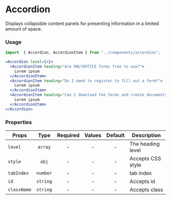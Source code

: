 # Accordion

Displays collapsible content panels for presenting information in a limited amount of space.

### Usage

```js
import  { Accordion, AccordionItem } from "../components/accordion";
```

```jsx
<Accordion level={4}>
  <AccordionItem heading="Are ONLYOFFICE forms free to use?">
    Lorem ipsum
  </AccordionItem>
  <AccordionItem heading="Do I need to register to fill out a form?">
    Lorem ipsum
  </AccordionItem>
  <AccordionItem heading="Can I download the forms and create documents using them locally?">
    Lorem ipsum
  </AccordionItem>
</Accordion>
```

### Properties

| Props       |   Type   | Required | Values | Default | Description       |
| ----------- | :------: | :------: | :----: | :-----: | ----------------- |
| `level`     | `array`  |    -     |   -    |    -    | The heading level |
| `style`     |  `obj`   |    -     |   -    |    -    | Accepts CSS style |
| `tabIndex`  | `number` |    -     |   -    |    -    | tab index         |
| `id`        | `string` |    -     |   -    |    -    | Accepts id        |
| `className` | `string` |    -     |   -    |    -    | Accepts class     |
